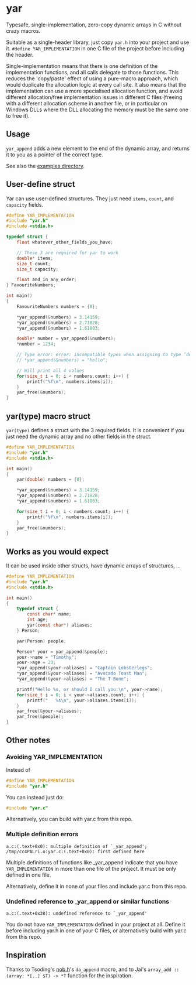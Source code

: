 # yar

Typesafe, single-implementation, zero-copy dynamic arrays in C without crazy
macros.

Suitable as a single-header library, just copy `yar.h` into your project and
use it. `#define YAR_IMPLEMENTATION` in one C file of the project before
including the header.

Single-implementation means that there is one definition of the implementation
functions, and all calls delegate to those functions. This reduces the
'copy/paste' effect of using a pure-macro approach, which would duplicate the
allocation logic at every call site. It also means that the implementation can
use a more specialised allocation function, and avoid different allocation/free
implementation issues in different C files (freeing with a different allocation
scheme in another file, or in particular on Windows DLLs where the DLL
allocating the memory must be the same one to free it).

## Usage

`yar_append` adds a new element to the end of the dynamic array, and returns it
to you as a pointer of the correct type.

See also the [examples directory](examples).

## User-define struct

Yar can use user-defined structures. They just need `items`, `count`, and `capacity` fields.

```c
#define YAR_IMPLEMENTATION
#include "yar.h"
#include <stdio.h>

typedef struct {
    float whatever_other_fields_you_have;

    // These 3 are required for yar to work
    double* items;
    size_t count;
    size_t capacity;

    float and_in_any_order;
} FavouriteNumbers;

int main()
{
    FavouriteNumbers numbers = {0};

    *yar_append(&numbers) = 3.14159;
    *yar_append(&numbers) = 2.71828;
    *yar_append(&numbers) = 1.61803;

    double* number = yar_append(&numbers);
    *number = 1234;

    // Type error: error: incompatible types when assigning to type ‘double’ from type ‘char *’
    // *yar_append(&numbers) = "hello";

    // Will print all 4 values
    for(size_t i = 0; i < numbers.count; i++) {
        printf("%f\n", numbers.items[i]);
    }
    yar_free(&numbers);
}
```

## yar(type) macro struct

`yar(type)` defines a struct with the 3 required fields. It is convenient if
you just need the dynamic array and no other fields in the struct.

```c
#define YAR_IMPLEMENTATION
#include "yar.h"
#include <stdio.h>

int main()
{
    yar(double) numbers = {0};

    *yar_append(&numbers) = 3.14159;
    *yar_append(&numbers) = 2.71828;
    *yar_append(&numbers) = 1.61803;

    for(size_t i = 0; i < numbers.count; i++) {
        printf("%f\n", numbers.items[i]);
    }
    yar_free(&numbers);
}
```

## Works as you would expect

It can be used inside other structs, have dynamic arrays of structures, ...

```c
#define YAR_IMPLEMENTATION
#include "yar.h"
#include <stdio.h>

int main()
{
    typedef struct {
        const char* name;
        int age;
        yar(const char*) aliases;
    } Person;

    yar(Person) people;

    Person* your = yar_append(&people);
    your->name = "Timothy";
    your->age = 23;
    *yar_append(&your->aliases) = "Captain Lobsterlegs";
    *yar_append(&your->aliases) = "Avocado Toast Man";
    *yar_append(&your->aliases) = "The T-Bone";

    printf("Hello %s, or should I call you:\n", your->name);
    for(size_t i = 0; i < your->aliases.count; i++) {
        printf("   %s\n", your->aliases.items[i]);
    }
    yar_free(&your->aliases);
    yar_free(&people);
}
```

## Other notes

### Avoiding YAR_IMPLEMENTATION

Instead of
```c
#define YAR_IMPLEMENTATION
#include "yar.h"
```

You can instead just do:
```c
#include "yar.c"
```

Alternatively, you can build with yar.c from this repo.

### Multiple definition errors

```
a.c:(.text+0x0): multiple definition of `_yar_append'; /tmp/cc4PALri.o:yar.c:(.text+0x0): first defined here
```

Multiple definitions of functions like _yar_append indicate that you have `YAR_IMPLEMENTATION`
in more than one file of the project. It must be only defined in one file.

Alternatively, define it in none of your files and include yar.c from this repo.

### Undefined reference to _yar_append or similar functions

```
a.c:(.text+0x38): undefined reference to `_yar_append'
```

You do not have `YAR_IMPLEMENTATION` defined in your project at all. Define it
before including yar.h in one of your C files, or alternatively build with
yar.c from this repo.

## Inspiration

Thanks to Tsoding's [nob.h](https://github.com/tsoding/nob.h)'s `da_append`
macro, and to Jai's `array_add :: (array: *[..] $T) -> *T` function for the
inspiration.
